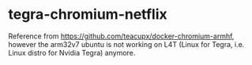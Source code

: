 # tegra-chromium-netflix

Reference from https://github.com/teacupx/docker-chromium-armhf, however the arm32v7 ubuntu is not working on L4T (Linux for Tegra, i.e. Linux distro for Nvidia Tegra) anymore. 

